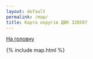 ```yaml
---
layout: default
permalink: /map/
title: Карта округів ДВК 320597
---
```


[На головну](/)

{% include map.html %}
